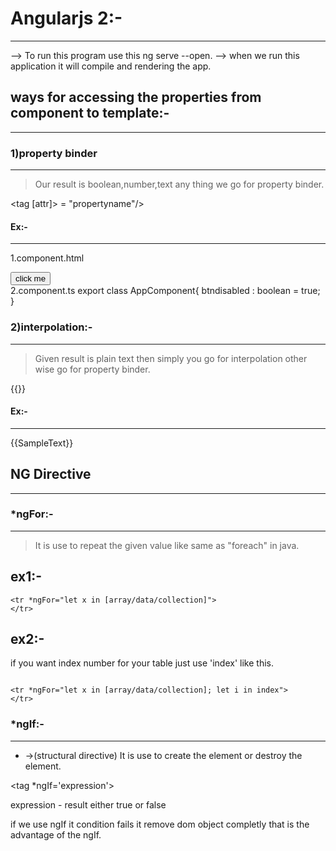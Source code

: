 # Angularjs 2:-
---

--> To run this program use this ng serve --open.
--> when we run this application it will compile and rendering the app.

## ways for accessing the properties from component to template:-
---

### 1)property binder
---
> Our result is boolean,number,text any thing we go for property binder.

<tag [attr]> = "propertyname"/>

#### Ex:-
---

1.component.html
<div>
<button [disable]="btndisable">click me</button>
<div>
2.component.ts
export class AppComponent{
	btndisabled : boolean = true;
}

### 2)interpolation:-
---
> Given result is plain text then simply you go for interpolation other wise go for property binder.

{{}}

#### Ex:-
---

{{SampleText}}


## NG Directive
---

### *ngFor:-
--- 

> It is use to repeat the given value like same as "foreach" in java.

ex1:-
---

```
<tr *ngFor="let x in [array/data/collection]">
</tr>
```

ex2:-
---

if you want index number for your table just use 'index' like this.

```

<tr *ngFor="let x in [array/data/collection]; let i in index">
</tr>

```

### *ngIf:-
---

* ->(structural directive) It is use to create the element or destroy the element.

<tag *ngIf='expression'>

expression - result either true or false

if we use ngIf it condition fails it remove dom object completly that is the advantage of the ngIf.





